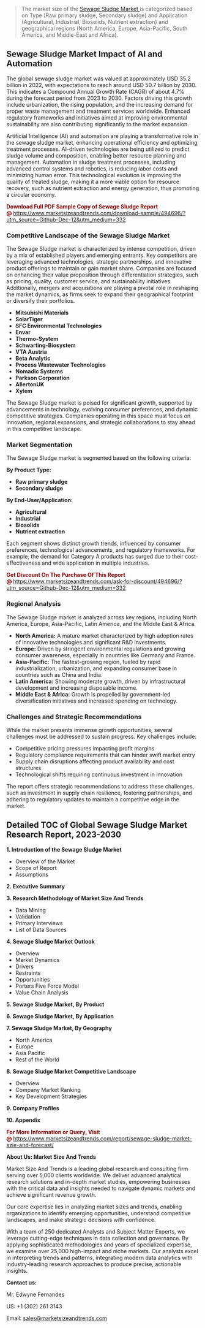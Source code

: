 <blockquote><p>The market size of the <a href="https://www.marketsizeandtrends.com/download-sample/494696/?utm_source=Github-Dec-12&amp;utm_medium=332" target="_blank">Sewage Sludge Market </a>is categorized based on Type (Raw primary sludge, Secondary sludge) and Application (Agricultural, Industrial, Biosolids, Nutrient extraction) and geographical regions (North America, Europe, Asia-Pacific, South America, and Middle-East and Africa).</p></blockquote><p><h2>Sewage Sludge Market Impact of AI and Automation</h2><p>The global sewage sludge market was valued at approximately USD 35.2 billion in 2022, with expectations to reach around USD 50.7 billion by 2030. This indicates a Compound Annual Growth Rate (CAGR) of about 4.7% during the forecast period from 2023 to 2030. Factors driving this growth include urbanization, the rising population, and the increasing demand for proper waste management and treatment services worldwide. Enhanced regulatory frameworks and initiatives aimed at improving environmental sustainability are also contributing significantly to the market expansion.</p><p>Artificial Intelligence (AI) and automation are playing a transformative role in the sewage sludge market, enhancing operational efficiency and optimizing treatment processes. AI-driven technologies are being utilized to predict sludge volume and composition, enabling better resource planning and management. Automation in sludge treatment processes, including advanced control systems and robotics, is reducing labor costs and minimizing human error. This technological evolution is improving the quality of treated sludge, making it a more viable option for resource recovery, such as nutrient extraction and energy generation, thus promoting a circular economy.</p></p><p><strong><span style="color: #800000;">Download Full PDF Sample Copy of Sewage Sludge Report @</span>&nbsp;</strong><a href="https://www.marketsizeandtrends.com/download-sample/494696/?utm_source=Github-Dec-12&amp;utm_medium=332">https://www.marketsizeandtrends.com/download-sample/494696/?utm_source=Github-Dec-12&amp;utm_medium=332</a></p><h3>Competitive Landscape of the Sewage Sludge Market</h3><p>The Sewage Sludge market is characterized by intense competition, driven by a mix of established players and emerging entrants. Key competitors are leveraging advanced technologies, strategic partnerships, and innovative product offerings to maintain or gain market share. Companies are focused on enhancing their value proposition through differentiation strategies, such as pricing, quality, customer service, and sustainability initiatives. Additionally, mergers and acquisitions are playing a pivotal role in reshaping the market dynamics, as firms seek to expand their geographical footprint or diversify their portfolios.</p><p><strong><p><ul><li>Mitsubishi Materials </li><li> SolarTiger </li><li> SFC Environmental Technologies </li><li> Envar </li><li> Thermo-System </li><li> Schwarting-Biosystem </li><li> VTA Austria </li><li> Beta Analytic </li><li> Process Wastewater Technologies </li><li> Nomadic Systems </li><li> Parkson Corporation </li><li> AllertonUK </li><li> Xylem</p></li></ul></p></strong></p><p>The Sewage Sludge market is poised for significant growth, supported by advancements in technology, evolving consumer preferences, and dynamic competitive strategies. Companies operating in this space must focus on innovation, regional expansions, and strategic collaborations to stay ahead in this competitive landscape.</p><h3>Market Segmentation</h3><p>The Sewage Sludge market is segmented based on the following criteria:</p><p><strong>By Product Type:</strong></p><p><strong><p><ul><li>Raw primary sludge </li><li> Secondary sludge</p></li></ul></p></strong></p><p><strong>By End-User/Application:</strong></p><p><strong><p><ul><li>Agricultural </li><li> Industrial </li><li> Biosolids </li><li> Nutrient extraction</p></li></ul></p></strong></p><p>Each segment shows distinct growth trends, influenced by consumer preferences, technological advancements, and regulatory frameworks. For example, the demand for Category A products has surged due to their cost-effectiveness and wide application in multiple industries.</p><p><strong><span style="color: #800000;">Get Discount On The Purchase Of This Report @&nbsp;</span></strong><a href="https://www.marketsizeandtrends.com/ask-for-discount/494696/?utm_source=Github-Dec-12&amp;utm_medium=332">https://www.marketsizeandtrends.com/ask-for-discount/494696/?utm_source=Github-Dec-12&amp;utm_medium=332</a></p><h3>Regional Analysis</h3><p>The Sewage Sludge market is analyzed across key regions, including North America, Europe, Asia-Pacific, Latin America, and the Middle East &amp; Africa.</p><ul><li><strong>North America:</strong> A mature market characterized by high adoption rates of innovative technologies and significant R&amp;D investments.</li><li><strong>Europe:</strong> Driven by stringent environmental regulations and growing consumer awareness, especially in countries like Germany and France.</li><li><strong>Asia-Pacific:</strong> The fastest-growing region, fueled by rapid industrialization, urbanization, and expanding consumer base in countries such as China and India.</li><li><strong>Latin America:</strong> Showing moderate growth, driven by infrastructural development and increasing disposable income.</li><li><strong>Middle East &amp; Africa:</strong> Growth is propelled by government-led diversification initiatives and increased spending on technology.</li></ul><h3>Challenges and Strategic Recommendations</h3><p>While the market presents immense growth opportunities, several challenges must be addressed to sustain progress. Key challenges include:</p><ul><li>Competitive pricing pressures impacting profit margins</li><li>Regulatory compliance requirements that can hinder swift market entry</li><li>Supply chain disruptions affecting product availability and cost structures</li><li>Technological shifts requiring continuous investment in innovation</li></ul><p>The report offers strategic recommendations to address these challenges, such as investment in supply chain resilience, fostering partnerships, and adhering to regulatory updates to maintain a competitive edge in the market.</p><h2>Detailed TOC of Global Sewage Sludge Market Research Report, 2023-2030</h2><p><strong>1. Introduction of the Sewage Sludge Market</strong></p><ul><li>Overview of the Market</li><li>Scope of Report</li><li>Assumptions&nbsp;</li></ul><p><strong>2. Executive Summary</strong></p><p><strong>3. Research Methodology of <strong>Market Size And Trends</strong></strong></p><ul><li>Data Mining</li><li>Validation</li><li>Primary Interviews</li><li>List of Data Sources&nbsp;</li></ul><p><strong>4. Sewage Sludge Market Outlook</strong></p><ul><li>Overview</li><li>Market Dynamics</li><li>Drivers</li><li>Restraints</li><li>Opportunities</li><li>Porters Five Force Model</li><li>Value Chain Analysis&nbsp;</li></ul><p><strong>5. Sewage Sludge Market, By Product</strong></p><p><strong>6. Sewage Sludge Market, By Application</strong></p><p><strong>7. Sewage Sludge Market, By Geography</strong></p><ul><li>North America</li><li>Europe</li><li>Asia Pacific</li><li>Rest of the World&nbsp;</li></ul><p><strong>8. Sewage Sludge Market Competitive Landscape</strong></p><ul><li>Overview</li><li>Company Market Ranking</li><li>Key Development Strategies&nbsp;</li></ul><p><strong>9. Company Profiles</strong></p><p><strong>10. Appendix</strong></p><p><strong><span style="color: #800000;">For More Information or Query, Visit @&nbsp;</span></strong><a href="https://www.marketsizeandtrends.com/report/sewage-sludge-market-szie-and-forecast/">https://www.marketsizeandtrends.com/report/sewage-sludge-market-szie-and-forecast/</a></p><p></p><p><strong>About Us:&nbsp;Market Size And Trends</strong></p><p>Market Size And Trends&nbsp;is a leading global research and consulting firm serving over 5,000 clients worldwide. We deliver advanced analytical research solutions and in-depth market studies, empowering businesses with the critical data and insights needed to navigate dynamic markets and achieve significant revenue growth.</p><p>Our core expertise lies in analyzing market sizes and trends, enabling organizations to identify emerging opportunities, understand competitive landscapes, and make strategic decisions with confidence.</p><p>With a team of 250 dedicated Analysts and Subject Matter Experts, we leverage cutting-edge techniques in data collection and governance. By applying sophisticated methodologies and years of specialized expertise, we examine over 25,000 high-impact and niche markets. Our analysts excel in interpreting trends and patterns, integrating modern data analytics with industry-leading research approaches to produce precise, actionable insights.</p><p><strong>Contact us:</strong></p><p>Mr. Edwyne Fernandes</p><p>US: +1 (302) 261 3143</p><p>Email: <a href="mailto:sales@marketsizeandtrends.com">sales@marketsizeandtrends.com</a>&nbsp;</p>
